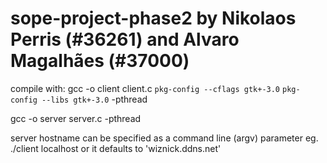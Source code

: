 # sope-project-phase2 by Nikolaos Perris (#36261) and Alvaro Magalhães (#37000)

compile with: 
gcc -o client client.c `pkg-config --cflags gtk+-3.0` `pkg-config --libs gtk+-3.0` -pthread

gcc -o server server.c -pthread

server hostname can be specified as a command line (argv) parameter eg. ./client localhost
or it defaults to 'wiznick.ddns.net'
